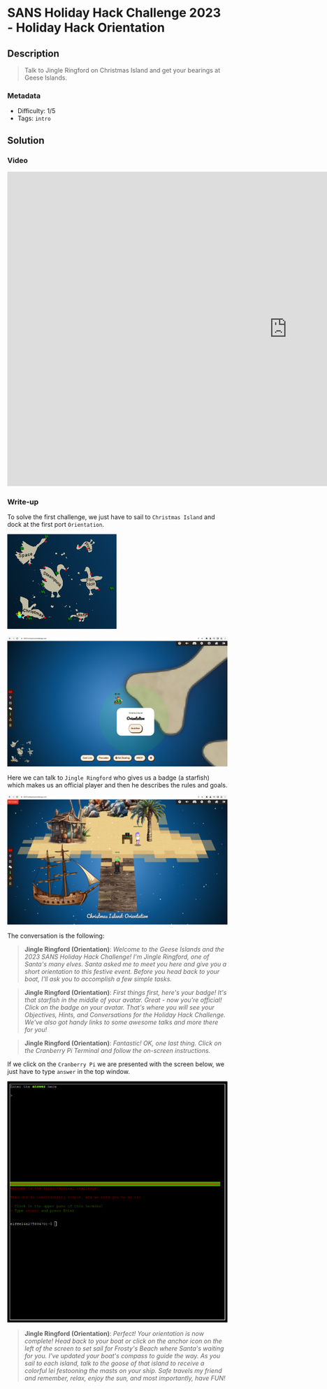 # SANS Holiday Hack Challenge 2023 - Holiday Hack Orientation

## Description

> Talk to Jingle Ringford on Christmas Island and get your bearings at Geese Islands.

### Metadata

- Difficulty: 1/5
- Tags: `intro`

## Solution

### Video

<iframe width="1280" height="720" src="https://youtu.be/LtHHYrNxOEw?t=7" title="SANS Holiday Hack Challenge 2023 - Holiday Hack Orientation" frameborder="0" allow="accelerometer; autoplay; clipboard-write; encrypted-media; gyroscope; picture-in-picture; web-share" referrerpolicy="strict-origin-when-cross-origin" allowfullscreen></iframe>

### Write-up

To solve the first challenge, we just have to sail to `Christmas Island` and dock at the first port `Orientation`.

![Minimap](media/minimap.png)

![Christmas Island](media/christmas-island.png)

Here we can talk to `Jingle Ringford` who gives us a badge (a starfish) which makes us an official player and then he describes the rules and goals.

![Christmas Island - Orientation](media/orientation.png)

The conversation is the following:

> **Jingle Ringford (Orientation)**:
*Welcome to the Geese Islands and the 2023 SANS Holiday Hack Challenge!
I'm Jingle Ringford, one of Santa's many elves. 
Santa asked me to meet you here and give you a short orientation to this festive event.
Before you head back to your boat, I'll ask you to accomplish a few simple tasks.*

> **Jingle Ringford (Orientation)**:
*First things first, here's your badge! It's that starfish in the middle of your avatar.
Great - now you're official!
Click on the badge on your avatar. That's where you will see your Objectives, Hints, and Conversations for the Holiday Hack Challenge.
We've also got handy links to some awesome talks and more there for you!*

> **Jingle Ringford (Orientation)**:
*Fantastic!
OK, one last thing. Click on the Cranberry Pi Terminal and follow the on-screen instructions.*

If we click on the `Cranberry Pi` we are presented with the screen below, we just have to type `answer` in the top window.

![Christmas Island - First challenge](media/first-challenge.png)

> **Jingle Ringford (Orientation)**:
*Perfect! Your orientation is now complete!
Head back to your boat or click on the anchor icon on the left of the screen to set sail for Frosty's Beach where Santa's waiting for you. I've updated your boat's compass to guide the way.
As you sail to each island, talk to the goose of that island to receive a colorful lei festooning the masts on your ship. 
Safe travels my friend and remember, relax, enjoy the sun, and most importantly, have FUN!*